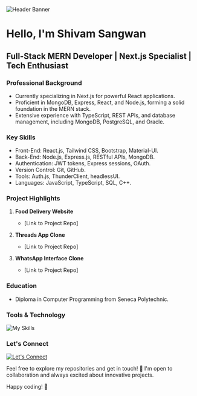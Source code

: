 <!-- Header Banner -->
![Header Banner](https://miro.medium.com/v2/resize:fit:2000/format:webp/1*-ntL3Dsvc-dJ5cLGRtSuEw.gif)

# Hello, I'm Shivam Sangwan

## Full-Stack MERN Developer | Next.js Specialist | Tech Enthusiast

### Professional Background
- Currently specializing in Next.js for powerful React applications.
- Proficient in MongoDB, Express, React, and Node.js, forming a solid foundation in the MERN stack.
- Extensive experience with TypeScript, REST APIs, and database management, including MongoDB, PostgreSQL, and Oracle.

### Key Skills
- Front-End: React.js, Tailwind CSS, Bootstrap, Material-UI.
- Back-End: Node.js, Express.js, RESTful APIs, MongoDB.
- Authentication: JWT tokens, Express sessions, OAuth.
- Version Control: Git, GitHub.
- Tools: Auth.js, ThunderClient, headlessUI.
- Languages: JavaScript, TypeScript, SQL, C++.

### Project Highlights

1. **Food Delivery Website**
   - [Link to Project Repo]

2. **Threads App Clone**
   - [Link to Project Repo]

3. **WhatsApp Interface Clone**
   - [Link to Project Repo]

### Education

- Diploma in Computer Programming from Seneca Polytechnic.

### Tools & Technology
![My Skills](https://skillicons.dev/icons?i=html,css,js,vscode,bootstrap,express,gcp,git,github,heroku,materialui,mongodb,mysql,nextjs,nodejs,postgres,postman,react,stackoverflow,c,cpp,tailwind,ts,vercel)

### Let's Connect
[![Let's Connect](https://skillicons.dev/icons?i=linkedin)](https://www.linkedin.com/in/dev-shivam-sangwan)

Feel free to explore my repositories and get in touch! 🌌 I'm open to collaboration and always excited about innovative projects.

Happy coding! 🚀
